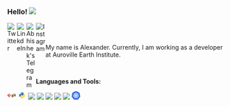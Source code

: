

### Hello! <img src="https://media.giphy.com/media/hvRJCLFzcasrR4ia7z/giphy.gif" width="25px">

<a href="https://twitter.com/AlVadSok" target="_blank">
  <img align="left" alt="Twitter" width="22px" src="https://cdn.jsdelivr.net/npm/simple-icons@v3/icons/twitter.svg" />
</a>
<a href="https://www.linkedin.com/in/alsok">
  <img align="left" alt="LinkdeIn" width="22px" src="https://cdn.jsdelivr.net/npm/simple-icons@v3/icons/linkedin.svg" />
</a>
<a href="https://t.me/Alsok">
  <img align="left" alt="Abhishek's Telegram" width="22px" src="https://cdn.jsdelivr.net/npm/simple-icons@v3/icons/telegram.svg" />
</a>
<a href="https://www.instagram.com/alvadsok">
  <img align="left" alt="Instagram" width="22px" src="https://cdn.jsdelivr.net/npm/simple-icons@v3/icons/instagram.svg" />
</a>

<br />
<br />

My name is Alexander. Currently, I am working as a developer at Auroville Earth Institute.

<br />


  
**Languages and Tools:**  

<code><img height="20" src="https://raw.githubusercontent.com/github/explore/80688e429a7d4ef2fca1e82350fe8e3517d3494d/topics/git/git.png"></code>
<code><img height="20" src="https://raw.githubusercontent.com/github/explore/80688e429a7d4ef2fca1e82350fe8e3517d3494d/topics/python/python.png"></code>
<code><img height="20" src="https://static.djangoproject.com/img/logos/django-logo-positive.png"></code>
<code><img height="20" src="https://upload.wikimedia.org/wikipedia/commons/thumb/b/b2/Bootstrap_logo.svg/768px-Bootstrap_logo.svg.png"></code>
<code><img height="20" src="https://www.mysql.com/common/logos/logo-mysql-170x115.png"></code>
<code><img height="20" src="https://wiki.postgresql.org/images/3/30/PostgreSQL_logo.3colors.120x120.png"></code>
<code><img height="20" src="https://www.docker.com/sites/default/files/d8/styles/role_icon/public/2019-07/vertical-logo-monochromatic.png"></code>
<code><img height="20" src="https://github.com/kubernetes/kubernetes/blob/master/logo/logo.png"></code>

